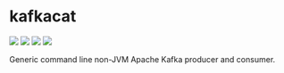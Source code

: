 kafkacat
========

[![](https://images.microbadger.com/badges/image/pdouble16/kafkacat.svg)](http://microbadger.com/images/pdouble16/kafkacat "Get your own image badge on microbadger.com") [![](https://images.microbadger.com/badges/version/pdouble16/kafkacat.svg)](http://microbadger.com/images/pdouble16/kafkacat "Get your own version badge on microbadger.com") [![](https://images.microbadger.com/badges/commit/pdouble16/kafkacat.svg)](http://microbadger.com/images/pdouble16/kafkacat "Get your own version badge on microbadger.com") [![](https://images.microbadger.com/badges/license/pdouble16/kafkacat.svg)](http://microbadger.com/images/pdouble16/kafkacat "Get your own version badge on microbadger.com")

Generic command line non-JVM Apache Kafka producer and consumer.


